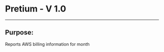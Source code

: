 #   Pretium - V 1.0
--------------------------------------------------------------------------------

## Purpose:
  Reports AWS billing information for month
